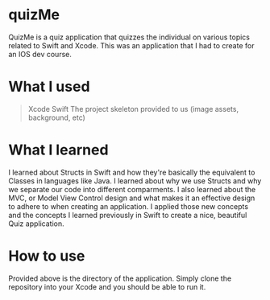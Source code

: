 # quizMe
QuizMe is a quiz application that quizzes the individual on various topics related to Swift and Xcode. This was an application that I had to create for an IOS dev course.

# What I used
> Xcode
> Swift
> The project skeleton provided to us (image assets, background, etc)

# What I learned
I learned about Structs in Swift and how they're basically the equivalent to Classes in languages like Java. I learned about why we use Structs and why we separate our code into different comparments. I also learned about the MVC, or Model View Control design and what makes it an effective design to adhere to when creating an application. I applied those new concepts and the concepts I learned previously in Swift to create a nice, beautiful Quiz application.

# How to use
Provided above is the directory of the application. Simply clone the repository into your Xcode and you should be able to run it.
